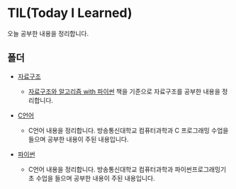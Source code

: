 # TIL(Today I Learned)

오늘 공부한 내용을 정리합니다.

## 폴더

- [자료구조](https://github.com/hmmiii/TIL/tree/main/data-structure)
    - [자료구조와 알고리즘 with 파이썬](https://www.yes24.com/Product/Goods/123451810) 책을 기준으로 자료구조를 공부한 내용을 정리합니다.

- [C언어](https://github.com/hmmiii/TIL/tree/main/c)
    - C언어 내용을 정리합니다. 방송통신대학교 컴퓨터과학과 C 프로그래밍 수업을 들으며 공부한 내용이 주된 내용입니다.

- [파이썬](https://github.com/hmmiii/TIL/tree/main/python)
    - C언어 내용을 정리합니다. 방송통신대학교 컴퓨터과학과 파이썬프로그래밍기초 수업을 들으며 공부한 내용이 주된 내용입니다.